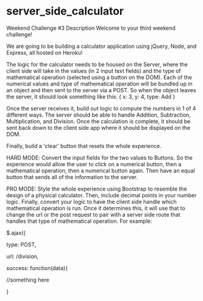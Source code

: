 # server_side_calculator
Weekend Challenge #3
Description
Welcome to your third weekend challenge!

We are going to be building a calculator application using jQuery, Node, and Express, all hosted on Heroku!

The logic for the calculator needs to be housed on the Server, where the client side will take in the values 
(in 2 input text fields) and the type of mathematical operation (selected using a button on the DOM). 
Each of the numerical values and type of mathematical operation will be bundled up in an object and then sent to the 
server via a POST. So when the object leaves the server, it should look something like this: { x: 3, y: 4, type: Add }

Once the server receives it, build out logic to compute the numbers in 1 of 4 different ways. The server should be able 
to handle Addition, Subtraction, Multiplication, and Division. Once the calculation is complete, it should be sent back 
down to the client side app where it should be displayed on the DOM.

Finally, build a 'clear' button that resets the whole experience.

HARD MODE:
Convert the input fields for the two values to Buttons. So the experience would allow the user to click on a numerical 
button, then a mathematical operation, then a numerical button again. Then have an equal button that sends all of the 
information to the server.

PRO MODE:
Style the whole experience using Bootstrap to resemble the design of a physical calculator. Then, include decimal points 
in your number logic. Finally, convert your logic to have the client side handle which mathematical operation is run. 
Once it determines this, it will use that to change the url or the post request to pair with a server side route that 
handles that type of mathematical operation. For example:

$.ajax({

type: POST,

url: /division,

success: function(data){

//something here

}
